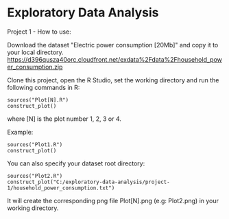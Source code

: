 Exploratory Data Analysis
=========================

Project 1 - How to use:

Download the dataset "Electric power consumption [20Mb]" and copy it to your local directory.
https://d396qusza40orc.cloudfront.net/exdata%2Fdata%2Fhousehold_power_consumption.zip

Clone this project, open the R Studio, set the working directory and run the following commands in R:
```
sources("Plot[N].R")
construct_plot()
```
where [N] is the plot number 1, 2, 3 or 4.

Example:
```
sources("Plot1.R")
construct_plot()
```

You can also specify your dataset root directory:

```
sources("Plot2.R")
construct_plot("C:/exploratory-data-analysis/project-1/household_power_consumption.txt")
```

It will create the corresponding png file Plot[N].png (e.g: Plot2.png) in your working directory.
